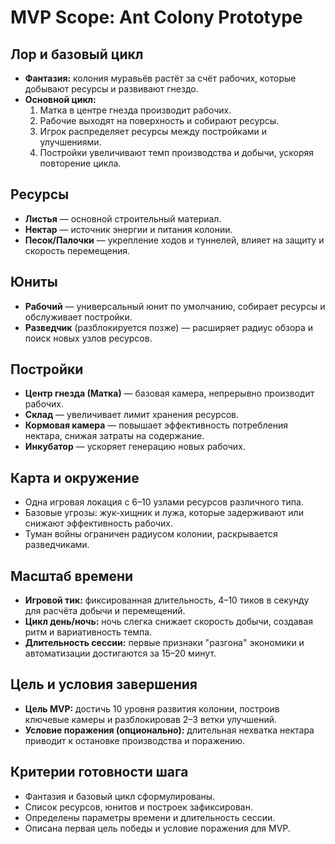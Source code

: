 # MVP Scope: Ant Colony Prototype

## Лор и базовый цикл
- **Фантазия:** колония муравьёв растёт за счёт рабочих, которые добывают ресурсы и развивают гнездо.
- **Основной цикл:**
  1. Матка в центре гнезда производит рабочих.
  2. Рабочие выходят на поверхность и собирают ресурсы.
  3. Игрок распределяет ресурсы между постройками и улучшениями.
  4. Постройки увеличивают темп производства и добычи, ускоряя повторение цикла.

## Ресурсы
- **Листья** — основной строительный материал.
- **Нектар** — источник энергии и питания колонии.
- **Песок/Палочки** — укрепление ходов и туннелей, влияет на защиту и скорость перемещения.

## Юниты
- **Рабочий** — универсальный юнит по умолчанию, собирает ресурсы и обслуживает постройки.
- **Разведчик** (разблокируется позже) — расширяет радиус обзора и поиск новых узлов ресурсов.

## Постройки
- **Центр гнезда (Матка)** — базовая камера, непрерывно производит рабочих.
- **Склад** — увеличивает лимит хранения ресурсов.
- **Кормовая камера** — повышает эффективность потребления нектара, снижая затраты на содержание.
- **Инкубатор** — ускоряет генерацию новых рабочих.

## Карта и окружение
- Одна игровая локация с 6–10 узлами ресурсов различного типа.
- Базовые угрозы: жук-хищник и лужа, которые задерживают или снижают эффективность рабочих.
- Туман войны ограничен радиусом колонии, раскрывается разведчиками.

## Масштаб времени
- **Игровой тик:** фиксированная длительность, 4–10 тиков в секунду для расчёта добычи и перемещений.
- **Цикл день/ночь:** ночь слегка снижает скорость добычи, создавая ритм и вариативность темпа.
- **Длительность сессии:** первые признаки "разгона" экономики и автоматизации достигаются за 15–20 минут.

## Цель и условия завершения
- **Цель MVP:** достичь 10 уровня развития колонии, построив ключевые камеры и разблокировав 2–3 ветки улучшений.
- **Условие поражения (опционально):** длительная нехватка нектара приводит к остановке производства и поражению.

## Критерии готовности шага
- Фантазия и базовый цикл сформулированы.
- Список ресурсов, юнитов и построек зафиксирован.
- Определены параметры времени и длительность сессии.
- Описана первая цель победы и условие поражения для MVP.
